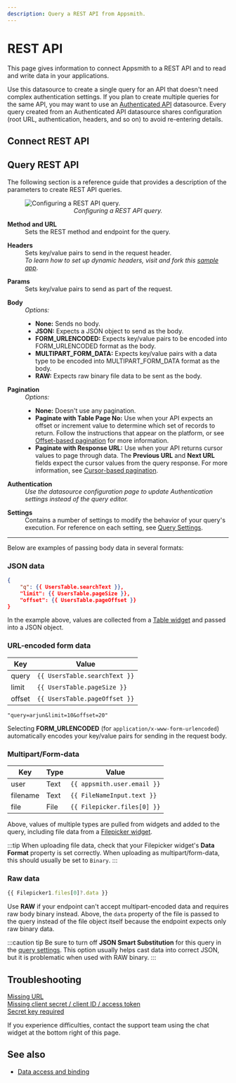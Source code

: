 ```yaml
---
description: Query a REST API from Appsmith.
---
```


# REST API

This page gives information to connect Appsmith to a REST API and to read and write data in your applications.

Use this datasource to create a single query for an API that doesn't need complex authentication settings. If you plan to create multiple queries for the same API, you may want to use an [Authenticated API](/reference/datasources/rest-api) datasource. Every query created from an Authenticated API datasource shares configuration (root URL, authentication, headers, and so on) to avoid re-entering details.

## Connect REST API

## Query REST API

The following section is a reference guide that provides a description of the parameters to create REST API queries.

<figure>
  <img src="/img/restapi-query-config.png" style= {{width:"100%", height:"auto"}} alt="Configuring a REST API query."/>
  <figcaption align = "center"><i>Configuring a REST API query.</i></figcaption>
</figure>

<dl>  
  <dt><b>Method and URL</b></dt>
  <dd>Sets the REST method and endpoint for the query.</dd>
</dl>

<dl>  
  <dt><b>Headers</b></dt>
  <dd>Sets key/value pairs to send in the request header.</dd>
  <dd><em>To learn how to set up dynamic headers, visit and fork this <a href="https://app.appsmith.com/applications/6200ac292cd3d95ca414dc4f/pages/624eda0551a8863d6c406760">sample app</a></em>.</dd>
</dl>

<dl>
  <dt><b>Params</b></dt>
  <dd>Sets key/value pairs to send as part of the request.</dd>
</dl>

<dl>
  <dt><b>Body</b></dt>
  <dd><i>Options:</i>
    <ul>
      <li><b>None:</b> Sends no body.</li>
      <li><b>JSON:</b> Expects a JSON object to send as the body.</li>
      <li><b>FORM_URLENCODED:</b> Expects key/value pairs to be encoded into FORM_URLENCODED format as the body.</li>
      <li><b>MULTIPART_FORM_DATA:</b> Expects key/value pairs with a data type to be encoded into MULTIPART_FORM_DATA format as the body.</li>
      <li><b>RAW:</b> Expects raw binary file data to be sent as the body.</li>
    </ul> 
  </dd>  
</dl>

<dl>
  <dt><b>Pagination</b></dt>
  <dd><i>Options:</i>
    <ul>
      <li><b>None:</b> Doesn't use any pagination.</li>
      <li><b>Paginate with Table Page No:</b> Use when your API expects an offset or increment value to determine which set of records to return. Follow the instructions that appear on the platform, or see <a href="/reference/widgets/table?current-edition=Offset_edition#server-side-pagination">Offset-based pagination</a> for more information.</li>
      <li><b>Paginate with Response URL:</b> Use when your API returns cursor values to page through data. The <b>Previous URL</b> and <b>Next URL</b> fields expect the cursor values from the query response. For more information, see <a href="/reference/widgets/table?current-edition=Cursor#server-side-pagination">Cursor-based pagination</a>.</li>
    </ul>
  </dd>
</dl>

<dl>
  <dt><b>Authentication</b></dt>
  <dd><em>Use the datasource configuration page to update Authentication settings instead of the query editor.</em></dd>
</dl>

<dl>
  <dt><b>Settings</b></dt>
  <dd>Contains a number of settings to modify the behavior of your query's execution. For reference on each setting, see <a href="/core-concepts/data-access-and-binding/querying-a-database/query-settings">Query Settings</a>.</dd>
</dl>

---

Below are examples of passing body data in several formats:

### JSON data

```json
{
	"q": {{ UsersTable.searchText }},
	"limit": {{ UsersTable.pageSize }},
	"offset": {{ UsersTable.pageOffset }}
}
```

In the example above, values are collected from a [Table widget](/reference/widgets/table) and passed into a JSON object.

### URL-encoded form data

|  Key     |  Value                        |
|----------|-------------------------------|
| query    | `{{ UsersTable.searchText }}` |
| limit    | `{{ UsersTable.pageSize }}`   |
| offset   | `{{ UsersTable.pageOffset }}` |

```
"query=arjun&limit=10&offset=20"
```

Selecting **FORM_URLENCODED** (for `application/x-www-form-urlencoded`) automatically encodes your key/value pairs for sending in the request body.

### Multipart/Form-data

|  Key     | Type |  Value                        |
|----------|------|-------------------------------|
| user     | Text | `{{ appsmith.user.email }}`   |
| filename | Text | `{{ FileNameInput.text }}`    |
| file     | File | `{{ Filepicker.files[0] }}`   |

Above, values of multiple types are pulled from widgets and added to the query, including file data from a [Filepicker widget](/reference/widgets/filepicker).

:::tip
When uploading file data, check that your Filepicker widget's **Data Format** property is set correctly. When uploading as multipart/form-data, this should usually be set to `Binary`.
:::

### Raw data

```javascript
{{ Filepicker1.files[0]?.data }}
```

Use **RAW** if your endpoint can't accept multipart-encoded data and requires raw body binary instead. Above, the `data` property of the file is passed to the query instead of the file object itself because the endpoint expects only raw binary data.

:::caution tip
Be sure to turn off **JSON Smart Substitution** for this query in the [query settings](/core-concepts/data-access-and-binding/querying-a-database/query-settings). This option usually helps cast data into correct JSON, but it is problematic when used with RAW binary.
:::

## Troubleshooting

[Missing URL](/help-and-support/troubleshooting-guide/action-errors/rest-api-errors#missing-url-error)<br />
[Missing client secret / client ID / access token](/help-and-support/troubleshooting-guide/action-errors/rest-api-errors#missing-client-secret--client-id--access-token-error)<br />
[Secret key required](/help-and-support/troubleshooting-guide/action-errors/rest-api-errors#secret-key-required-error)

If you experience difficulties, contact the support team using the chat widget at the bottom right of this page.

## See also

* [Data access and binding](/core-concepts/data-access-and-binding)


